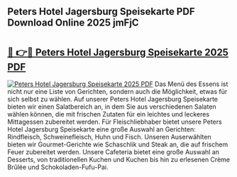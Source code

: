 ## Peters Hotel Jagersburg Speisekarte PDF Download Online 2025 jmFjC

# <h2><a href="http://gc86kb.nevu.top/?p=Peters+Hotel+Jagersburg+Speisekarte">🔗 👉🔴 Peters Hotel Jagersburg Speisekarte 2025 PDF</a></h2>

[![Peters Hotel Jagersburg Speisekarte 2025 PDF](https://i.imgur.com/dBaPXMq.png)](http://gc86kb.nevu.top/?p=Peters+Hotel+Jagersburg+Speisekarte)
Das Menü des Essens ist nicht nur eine Liste von Gerichten, sondern auch die Möglichkeit, etwas für sich selbst zu wählen. Auf unserer Peters Hotel Jagersburg Speisekarte bieten wir einen Salatbereich an, in dem Sie aus verschiedenen Salaten wählen können, die mit frischen Zutaten für ein leichtes und leckeres Mittagessen zubereitet werden. Für Fleischliebhaber bietet unsere Peters Hotel Jagersburg Speisekarte eine große Auswahl an Gerichten: Rindfleisch, Schweinefleisch, Huhn und Fisch. Unseren Auserwählten bieten wir Gourmet-Gerichte wie Schaschlik und Steak an, die auf frischem Feuer zubereitet werden. Unsere Cafeteria bietet eine große Auswahl an Desserts, von traditionellen Kuchen und Kuchen bis hin zu erlesenen Crème Brûlée und Schokoladen-Fufu-Pai.

